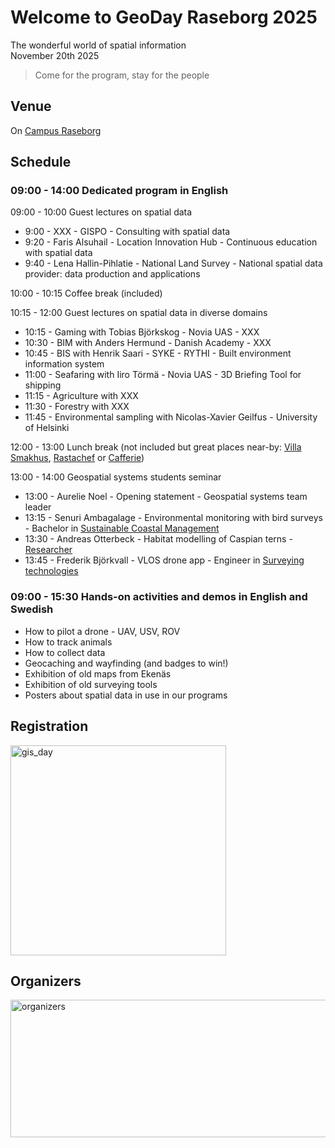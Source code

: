 # Welcome to GeoDay Raseborg 2025
The wonderful world of spatial information <br />
November 20th 2025
> Come for the program, stay for the people

## Venue
On [Campus Raseborg](https://maps.app.goo.gl/dwzLH9y1yt7LfucQ9)

## Schedule

### 09:00 - 14:00 Dedicated program in English
09:00 - 10:00 Guest lectures on spatial data <br />
+ 9:00 - XXX                  - GISPO                   - Consulting with spatial data
+ 9:20 - Faris Alsuhail       - Location Innovation Hub - Continuous education with spatial data
+ 9:40 - Lena Hallin-Pihlatie - National Land Survey    - National spatial data provider: data production and applications<br />

10:00 - 10:15 Coffee break (included) <br />

10:15 - 12:00 Guest lectures on spatial data in diverse domains <br /> 
+ 10:15 - Gaming with Tobias Björkskog - Novia UAS - XXX
+ 10:30 - BIM with Anders Hermund - Danish Academy - XXX
+ 10:45 - BIS with Henrik Saari - SYKE - RYTHI - Built environment information system
+ 11:00 - Seafaring with Iiro Törmä - Novia UAS - 3D Briefing Tool for shipping
+ 11:15 - Agriculture with XXX
+ 11:30 - Forestry with XXX
+ 11:45 - Environmental sampling with Nicolas-Xavier Geilfus - University of Helsinki

12:00 - 13:00 Lunch break (not included but great places near-by: [Villa Smakhus](https://www.villasmakhus.fi/sv/), [Rastachef](https://www.facebook.com/rastachefvegetariankitchen/) or [Cafferie](https://www.facebook.com/cafferieekenas/?locale=fi_FI))<br />
  
13:00 - 14:00 Geospatial systems students seminar<br />
+ 13:00 - Aurelie Noel - Opening statement - Geospatial systems team leader
+ 13:15 - Senuri Ambagalage - Environmental monitoring with bird surveys - Bachelor in [Sustainable Coastal Management](https://www.novia.fi/en/study/study/bioeconomy/bachelor-of-natural-resources-sustainable-coastal-management/) 
+ 13:30 - Andreas Otterbeck - Habitat modelling of Caspian terns - [Researcher](https://www.novia.fi/en/rdi/our-projects/predatorhanteringens-inverkan-pa-havsfaglar-i-ostersjon) 
+ 13:45 - Frederik Björkvall - VLOS drone app - Engineer in [Surveying technologies](https://www.novia.fi/utbildning/utbildningsutbud/teknik-och-sjofart/ingenjor-yh-lantmateriteknik)

### 09:00 - 15:30 Hands-on activities and demos in English and Swedish
+ How to pilot a drone - UAV, USV, ROV
+ How to track animals
+ How to collect data
+ Geocaching and wayfinding (and badges to win!)
+ Exhibition of old maps from Ekenäs
+ Exhibition of old surveying tools
+ Posters about spatial data in use in our programs

## Registration
<img width="345" height="336" alt="gis_day" src="https://github.com/user-attachments/assets/2ca9645d-5f7c-45fd-94e7-aa5be2400dbc" />

## Organizers
<img width="780" height="220" alt="organizers" src="https://github.com/user-attachments/assets/3a94fef6-4113-4250-a8e8-416068fa0eef" />
